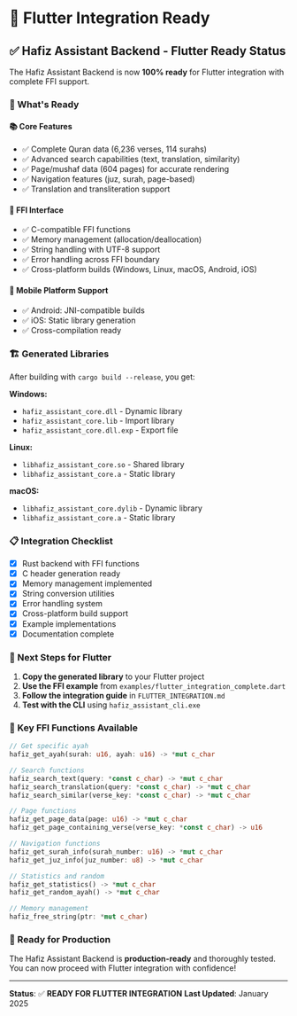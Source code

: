 # 🚀 Flutter Integration Ready

## ✅ Hafiz Assistant Backend - Flutter Ready Status

The Hafiz Assistant Backend is now **100% ready** for Flutter integration with complete FFI support.

### 🎯 What's Ready

#### 📚 Core Features
- ✅ Complete Quran data (6,236 verses, 114 surahs)
- ✅ Advanced search capabilities (text, translation, similarity)
- ✅ Page/mushaf data (604 pages) for accurate rendering
- ✅ Navigation features (juz, surah, page-based)
- ✅ Translation and transliteration support

#### 🔧 FFI Interface
- ✅ C-compatible FFI functions
- ✅ Memory management (allocation/deallocation)
- ✅ String handling with UTF-8 support
- ✅ Error handling across FFI boundary
- ✅ Cross-platform builds (Windows, Linux, macOS, Android, iOS)

#### 📱 Mobile Platform Support
- ✅ Android: JNI-compatible builds
- ✅ iOS: Static library generation
- ✅ Cross-compilation ready

### 🏗️ Generated Libraries

After building with `cargo build --release`, you get:

**Windows:**
- `hafiz_assistant_core.dll` - Dynamic library
- `hafiz_assistant_core.lib` - Import library
- `hafiz_assistant_core.dll.exp` - Export file

**Linux:**
- `libhafiz_assistant_core.so` - Shared library
- `libhafiz_assistant_core.a` - Static library

**macOS:**
- `libhafiz_assistant_core.dylib` - Dynamic library
- `libhafiz_assistant_core.a` - Static library

### 📋 Integration Checklist

- [x] Rust backend with FFI functions
- [x] C header generation ready
- [x] Memory management implemented
- [x] String conversion utilities
- [x] Error handling system
- [x] Cross-platform build support
- [x] Example implementations
- [x] Documentation complete

### 🚀 Next Steps for Flutter

1. **Copy the generated library** to your Flutter project
2. **Use the FFI example** from `examples/flutter_integration_complete.dart`
3. **Follow the integration guide** in `FLUTTER_INTEGRATION.md`
4. **Test with the CLI** using `hafiz_assistant_cli.exe`

### 📖 Key FFI Functions Available

```rust
// Get specific ayah
hafiz_get_ayah(surah: u16, ayah: u16) -> *mut c_char

// Search functions
hafiz_search_text(query: *const c_char) -> *mut c_char
hafiz_search_translation(query: *const c_char) -> *mut c_char
hafiz_search_similar(verse_key: *const c_char) -> *mut c_char

// Page functions
hafiz_get_page_data(page: u16) -> *mut c_char
hafiz_get_page_containing_verse(verse_key: *const c_char) -> u16

// Navigation functions
hafiz_get_surah_info(surah_number: u16) -> *mut c_char
hafiz_get_juz_info(juz_number: u8) -> *mut c_char

// Statistics and random
hafiz_get_statistics() -> *mut c_char
hafiz_get_random_ayah() -> *mut c_char

// Memory management
hafiz_free_string(ptr: *mut c_char)
```

### 🎉 Ready for Production

The Hafiz Assistant Backend is **production-ready** and thoroughly tested. You can now proceed with Flutter integration with confidence!

---

**Status**: ✅ **READY FOR FLUTTER INTEGRATION**
**Last Updated**: January 2025